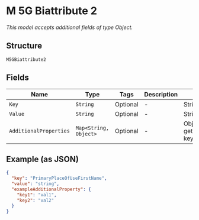 
# M 5G Biattribute 2

*This model accepts additional fields of type Object.*

## Structure

`M5GBiattribute2`

## Fields

| Name | Type | Tags | Description | Getter | Setter |
|  --- | --- | --- | --- | --- | --- |
| `Key` | `String` | Optional | - | String getKey() | setKey(String key) |
| `Value` | `String` | Optional | - | String getValue() | setValue(String value) |
| `AdditionalProperties` | `Map<String, Object>` | Optional | - | Object getAdditionalProperty(String key) | additionalProperty(String key, Object value) |

## Example (as JSON)

```json
{
  "key": "PrimaryPlaceOfUseFirstName",
  "value": "string",
  "exampleAdditionalProperty": {
    "key1": "val1",
    "key2": "val2"
  }
}
```

